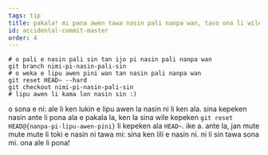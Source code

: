 ```yaml
---
tags: tip
title: pakala! mi pana awen tawa nasin pali nanpa wan, taso ona li wile tawa nasin sin!
id: accidental-commit-master
order: 4
---
```


```git
# o pali e nasin pali sin tan ijo pi nasin pali nanpa wan
git branch nimi-pi-nasin-pali-sin
# o weka e lipu awen pini wan tan nasin pali nanpa wan
git reset HEAD~ --hard
git checkout nimi-pi-nasin-pali-sin
# lipu awen li kama lon nasin sin :)
```

o sona e ni: ale li ken lukin e lipu awen la nasin ni li ken ala. sina kepeken nasin ante li pona ala e pakala la, ken la sina wile kepeken `git reset HEAD@{nanpa-pi-lipu-awen-pini}` li kepeken ala `HEAD~`. ike a. ante la, jan mute mute mute li toki e nasin ni tawa mi: sina ken lili e nasin ni. ni li sin tawa sona mi. ona ale li pona!
